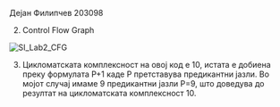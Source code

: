 Дејан Филипчев 203098

2. Control Flow Graph 

![SI_Lab2_CFG](https://github.com/DejanFilipchev/SI_2024_lab2_203098/assets/166148306/7ef9fd6c-c0a0-45c5-ac53-da5cd3dc13e3)

3. Цикломатската комплексност на овој код е 10, истата е добиена преку формулата P+1 каде P претставува предикантни јазли. Во мојот случај имаме 9 предикантни јазли P=9, што доведува до резултат на цикломатската комплексност 10.
